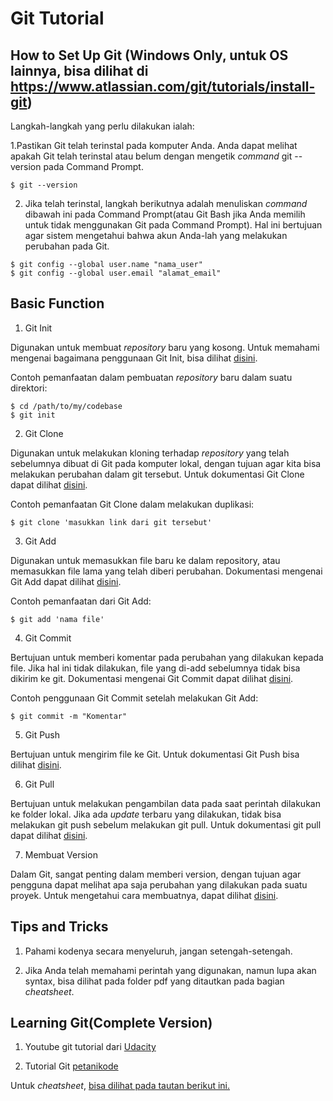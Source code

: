 # Git Tutorial

## How to Set Up Git (Windows Only, untuk OS lainnya, bisa dilihat di https://www.atlassian.com/git/tutorials/install-git)

Langkah-langkah yang perlu dilakukan ialah:

  1.Pastikan Git telah terinstal pada komputer Anda. Anda dapat melihat apakah Git telah terinstal atau belum dengan mengetik *command* git --version pada Command Prompt.
  ```
  $ git --version
  ```
  
  2. Jika telah terinstal, langkah berikutnya adalah menuliskan *command* dibawah ini pada Command Prompt(atau Git Bash jika Anda memilih untuk tidak menggunakan Git pada Command Prompt). Hal ini bertujuan agar sistem mengetahui bahwa akun Anda-lah yang melakukan perubahan pada Git.
  ```
  $ git config --global user.name "nama_user"
  $ git config --global user.email "alamat_email"
  ```
  

## Basic Function 

 1. Git Init
 
Digunakan untuk membuat *repository* baru yang kosong. Untuk memahami mengenai bagaimana penggunaan Git Init, bisa dilihat [disini](https://git-scm.com/docs/git-init).

Contoh pemanfaatan dalam pembuatan *repository* baru dalam suatu direktori:
```
$ cd /path/to/my/codebase
$ git init
```

 2. Git Clone
 
Digunakan untuk melakukan kloning terhadap *repository* yang telah sebelumnya dibuat di Git pada komputer lokal, dengan tujuan agar kita bisa melakukan perubahan dalam git tersebut. Untuk dokumentasi Git Clone dapat dilihat [disini](https://git-scm.com/docs/git-clone).

Contoh pemanfaatan Git Clone dalam melakukan duplikasi:
```
$ git clone 'masukkan link dari git tersebut'
```

 3. Git Add
 
Digunakan untuk memasukkan file baru ke dalam repository, atau memasukkan file lama yang telah diberi perubahan. Dokumentasi mengenai Git Add dapat dilihat [disini](https://git-scm.com/docs/git-add).

Contoh pemanfaatan dari Git Add:
```
$ git add 'nama file'
```

 4. Git Commit
 
Bertujuan untuk memberi komentar pada perubahan yang dilakukan kepada file. Jika hal ini tidak dilakukan, file yang di-add sebelumnya tidak bisa dikirim ke git. Dokumentasi mengenai Git Commit dapat dilihat [disini](https://git-scm.com/docs/git-commit).

Contoh penggunaan Git Commit setelah melakukan Git Add:
```
$ git commit -m "Komentar"
```
5. Git Push

Bertujuan untuk mengirim file ke Git. Untuk dokumentasi Git Push bisa dilihat [disini](https://git-scm.com/docs/git-push).

6. Git Pull

Bertujuan untuk melakukan pengambilan data pada saat perintah dilakukan ke folder lokal. Jika ada *update* terbaru yang dilakukan, tidak bisa melakukan git push sebelum melakukan git pull. Untuk dokumentasi git pull dapat dilihat [disini](https://git-scm.com/docs/git-pull).

7. Membuat Version

Dalam Git, sangat penting dalam memberi version, dengan tujuan agar pengguna dapat melihat apa saja perubahan yang dilakukan pada suatu proyek. Untuk mengetahui cara membuatnya, dapat dilihat [disini](https://help.github.com/en/github/administering-a-repository/creating-releases).

## Tips and Tricks
1. Pahami kodenya secara menyeluruh, jangan setengah-setengah.

2. Jika Anda telah memahami perintah yang digunakan, namun lupa akan syntax, bisa dilihat pada folder pdf yang ditautkan pada bagian *cheatsheet*.

## Learning Git(Complete Version)
1. Youtube git tutorial dari [Udacity](https://www.youtube.com/playlist?list=PLAwxTw4SYaPk8_-6IGxJtD3i2QAu5_s_p)

2. Tutorial Git [petanikode](https://www.petanikode.com/tutorial/git/)

Untuk *cheatsheet*, [bisa dilihat pada tautan berikut ini.](https://education.github.com/git-cheat-sheet-education.pdf)
